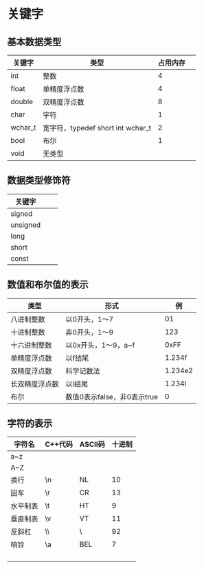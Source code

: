 # 关键字

## 基本数据类型

|关键字  |类型  |占用内存 | |
|---------|---------|---------|---------|
|int     | 整数 |4 | |
|float     | 单精度浮点数 |4 | |
|double     | 双精度浮点数 |8 | |
|char     | 字符 |1 | |
|wchar_t     | 宽字符，typedef short int wchar_t |2 | |
|bool | 布尔 |1 | |
|void | 无类型 | | |



## 数据类型修饰符

| 关键字   |      |      |
| -------- | ---- | ---- |
| signed   |      |      |
| unsigned |      |      |
| long     |      |      |
| short    |      |      |
| const    |      |      |



## 数值和布尔值的表示

| 类型           | 形式                        | 例      |
| -------------- | --------------------------- | ------- |
| 八进制整数     | 以0开头，1～7               | 01      |
| 十进制整数     | 非0开头，1～9               | 123     |
| 十六进制整数   | 以0x开头，1～9，a~f         | 0xFF    |
| 单精度浮点数   | 以f结尾                     | 1.234f  |
| 双精度浮点数   | 科学记数法                  | 1.234e2 |
| 长双精度浮点数 | 以l结尾                     | 1.234l  |
| 布尔           | 数值0表示false，非0表示true | 0       |



## 字符的表示

| 字符名   | C++代码 | ASCII码 | 十进制 |
| -------- | ------- | ------- | ------ |
| a~z      |         |         |        |
| A~Z      |         |         |        |
| 换行     | \n      | NL      | 10     |
| 回车     | \r      | CR      | 13     |
| 水平制表 | \t      | HT      | 9      |
| 垂直制表 | \v      | VT      | 11     |
| 反斜杠   | \\\     | \       | 92     |
| 响铃     | \a      | BEL     | 7      |
|          |         |         |        |
|          |         |         |        |
|          |         |         |        |
|          |         |         |        |

